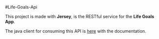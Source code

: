#Life-Goals-Api

This project is made with **Jersey**, is the RESTful service for the **Life Goals App**.

The java client for consuming this API is   [here](https://github.com/BoldijarPaul/Life-Goals-Api/tree/master/src/main/java/com/lifegoals/app/client)  with the documentation.

